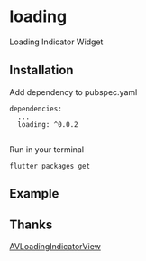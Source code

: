 # loading

Loading Indicator Widget


## Installation

Add dependency to pubspec.yaml

```
dependencies:
  ...
  loading: ^0.0.2
  
```
Run in your terminal

```
flutter packages get

```

## Example



## Thanks

[AVLoadingIndicatorView](https://github.com/81813780/AVLoadingIndicatorView)